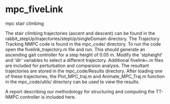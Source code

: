 # mpc_fiveLink
mpc stair climbing


The stair climbing trajectories (ascent and descent) can be found in the rabbit_stepUp/trajectories/stepUp/singleDomain directory. The Trajectory Tracking NMPC code is found in the mpc_code/ directory. To run the code open the fivelink_trajectory.m file and run. This should generate an ascending gait controller for a step height of 0.05 m. Modify the 'stpheight' and 'dir' variables to select a different trajectory. Additional fivelink~.m files are included for perturbation and comparsion analysis. The resultant trajectories are stored in the mpc_code/Results directory. After loading one of these trajectories, the Plot_MPC_traj.m and Animate_MPC_Traj.m function in the mpc_code/utils/ directory can be used to view the results.

A report describing our methodology for structuring and computing the TT-NMPC controller is included here. 

